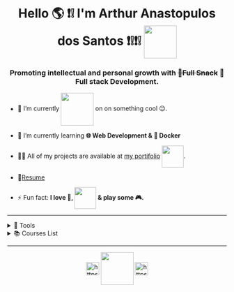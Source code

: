 <h1 align="center">Hello 🌎 ❗️❕ I'm Arthur Anastopulos dos Santos ❗️❕❗️❕ <img align="center" src="https://media.giphy.com/media/NDqBIAjtA1Z72/giphy.gif" width="75" height="75"> </h1>
<h3 align="center">Promoting intellectual and personal growth with <s>🍪Full Snack</s> 🚀Full stack Development.</h3>

- 🔭 I’m currently <img align="center" src="https://media4.giphy.com/media/h1zoxLAylyAwFNSScT/giphy.gif" width="75" height="75"> on on something cool 😉.

- 🌱 I’m currently learning **🌐 Web Development & 🐳 Docker**

- 👨‍💻 All of my projects are available at [my portifolio](https://arthuranastopulos.github.io/) <img align="center" src="https://media1.giphy.com/media/RiE7uJn2OVKyebTJLM/giphy.gif" width="50" height="50">.

- 📝[Resume](https://arthuranastopulos.github.io/)

- ⚡ Fun fact: **I love 🍕, <img align="center" src="https://media3.giphy.com/media/XZUnNVhfG5yMK1T07I/giphy.gif" width="50" height="50"> & play some 🎮.**

---

<details>
<summary>🧰 Tools</summary>

</details>

<details>
<summary>📚 Courses List</summary>

| Course | Place | Hours |
| :---: | :---: | :---: |
| Matlab - IFSC | São José-SC | 66 Hr |
| [The Web Developer Bootcamp](https://www.udemy.com/course/the-web-developer-bootcamp/) | Udemy | 64Hr |
| [Docker and Kubernetes: The Complete Guide](https://www.udemy.com/course/docker-and-kubernetes-the-complete-guide/) | Udemy | 22 Hr |
| [Spring & Hibernate for Beginners (includes Spring Boot)](https://www.udemy.com/course/spring-hibernate-tutorial/) | Udemy | 41 Hr |
| [The Advanced Web Developer Bootcamp](https://www.udemy.com/course/the-advanced-web-developer-bootcamp/) | Udemy | 34 Hr |

</details>

---

<p align="center">
<a href="https://twitter.com/arntpls" target="blank"><img align="center" src="https://cdn.jsdelivr.net/npm/simple-icons@3.0.1/icons/twitter.svg" alt="https://twitter.com/arntpls" height="30" width="30" /></a>
<img align="center" src="https://user-images.githubusercontent.com/5713670/87202985-820dcb80-c2b6-11ea-9f56-7ec461c497c3.gif" width="75" height="75">
<a href="https://www.linkedin.com/in/arthur-anastopulos-6171b01a6/" target="blank"><img align="center" src="https://cdn.jsdelivr.net/npm/simple-icons@3.0.1/icons/linkedin.svg" alt="https://www.linkedin.com/in/arthur-anastopulos-6171b01a6/" height="30" width="30" /></a>
</p>
